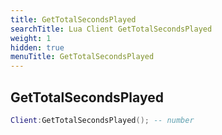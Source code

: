 ```yaml
---
title: GetTotalSecondsPlayed
searchTitle: Lua Client GetTotalSecondsPlayed
weight: 1
hidden: true
menuTitle: GetTotalSecondsPlayed
---
```

## GetTotalSecondsPlayed
```lua
Client:GetTotalSecondsPlayed(); -- number
```